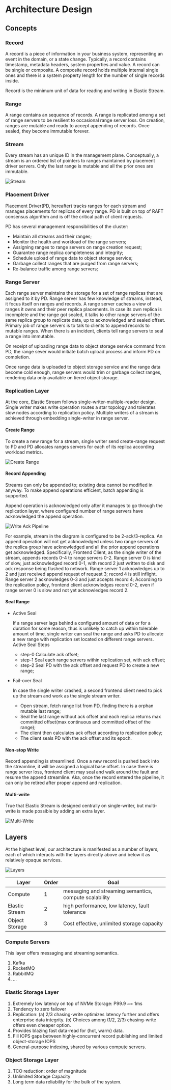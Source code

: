 # Architecture Design

## Concepts

### Record
A record is a piece of information in your business system, representing an event in the domain, or a state change. Typically, a record contains timestamp, metadata headers, system properties and value. A record can be single or composite. A composite record holds multiple internal single ones and there is a system property length for the number of single records inside.

Record is the minimum unit of data for reading and writing in Elastic Stream.

### Range
A range contains an sequence of records. A range is replicated among a set of range servers to be resilient to occasional range server loss. On creation, ranges are mutable and ready to accept appending of records. Once sealed, they become immutable forever.

### Stream
Every stream has an unique ID in the management plane. Conceptually, a stream is an ordered list of pointers to ranges maintained by placement driver servers. Only the last range is mutable and all the prior ones are immutable.

![Stream](../images/stream.arch.png)


### Placement Driver

Placement Driver(PD, hereafter) tracks ranges for each stream and manages placements for replicas of every range. PD is built on top of RAFT consensus algorithm and is off the critical path of client requests.

PD has several management responsibilities of the cluster:

* Maintain all streams and their ranges;
* Monitor the health and workload of the range servers;
* Assigning ranges to range servers on range creation request;
* Guarantee range replica completeness and integrity;
* Schedule upload of range data to object storage service;
* Garbage collect ranges that are purged from range servers;
* Re-balance traffic among range servers;

### Range Server
Each range server maintains the storage for a set of range replicas that are assigned to it by PD. Range server has few knowledge of streams, instead, it focus itself on ranges and records. A range server caches a view of ranges it owns and their peer replica placements. In case its own replica is incomplete and the range got sealed, it talks to other range servers of the same replica group to replicate data, up to acknowledged and sealed offset. Primary job of range servers is to talk to clients to append records to mutable ranges. When there is an incident, clients tell range servers to seal a range into immutable.

On receipt of uploading range data to object storage service command from PD, the range sever would initiate batch upload process and inform PD on completion.

Once range data is uploaded to object storage service and the range data become cold enough, range servers would trim or garbage collect ranges, rendering data only available on tiered object storage.

### Replication Layer
At the core, Elastic Stream follows single-writer-multiple-reader design. Single writer makes write operation routes a star topology and tolerates slow nodes according to replication policy. Multiple writers of a stream is achieved through embedding single-writer in range server.

#### Create Range
To create a new range for a stream, single writer send create-range request to PD and PD allocates ranges servers for each of its replica according workload metrics.

![Create Range](../images/create-range.arch.png)



#### Record Appending
Streams can only be appended to; existing data cannot be modified in anyway. To make append operations efficient, batch appending is supported.

Append operation is acknowledged only after it manages to go through the replication layer, where configured number of range servers have acknowledged the append operation.

![Write Ack Pipeline](../images/write-ack.arch.png)

For example, stream in the diagram is configured to be 2-ack/3-replica. An append operation will not get acknowledged unless two range servers of the replica group have acknowledged and all the prior append operations get acknowledged. Specifically, Frontend Client, as the single writer of the stream, appends records 0-4 to range servers 0-2. Range server 0 is kind of slow, just acknowledged record 0-1, with record 2 just written to disk and ack response being flushed to network. Range server 1 acknowledges up to 2 and just received append request of request 3; record 4 is still inflight. Range server 2 acknowledges 0-3 and just accepts record 4; According to the replication policy, frontend client acknowledges record 0-2, even if range server 0 is slow and not yet acknowledges record 2.

#### Seal Range

* Active Seal

   If a range server lags behind a configured amount of data or for a duration for some reason, thus is unlikely to catch up within tolerable amount of time, single writer can seal the range and asks PD to allocate a new range with replication set located on different range servers.
   Active Seal Steps
   - step-0 Calculate ack offset;
   - step-1 Seal each range servers within replication set, with ack offset;
   - step-2 Seal PD with the ack offset and request PD to create a new range;

* Fail-over Seal

   In case the single writer crashed, a second frontend client need to pick up the stream and work as the single stream writer.
   - Open stream, fetch range list from PD, finding there is a orphan mutable last range;
   - Seal the last range without ack offset and each replica returns max committed offset(max continuous and committed offset of the range);
   - The client then calculates ack offset according to replication policy;
   - The client seals PD with the ack offset and its epoch.

#### Non-stop Write
Record appending is streamlined. Once a new record is pushed back into the streamline, it will be assigned a logical base offset. In case there is range server loss, frontend client may seal and walk around the fault and resume the append streamline. Aka, once the record entered the pipeline, it can only be retired after proper append and replication.

#### Multi-write
True that Elastic Stream is designed centrally on single-writer, but multi-write is made possible by adding an extra layer.

![Multi-Write](../images/multi-write.arch.png)

## Layers
At the highest level, our architecture is manifested as a number of layers, each of which interacts with the layers directly above and below it as relatively opaque services.

![Layers](../images/layer.arch.png)

| Layer  | Order  | Goal  |
|---|---|---|
| Compute  | 1  | messaging and streaming semantics, compute scalability |
|  Elastic Stream |  2 | high performance, low latency, fault tolerance  |
|  Object Storage |  3 | Cost effective, unlimited storage capacity |

### Compute Servers
This layer offers messaging and streaming semantics.
1. Kafka
2. RocketMQ
3. RabbitMQ
4. ...

### Elastic Storage Layer
1. Extremely low latency on top of NVMe Storage: P99.9 ~= 1ms
2. Tendency to zero failover
3. Replication:
   (a) 2/3 chasing-write optimizes latency further and offers enterprise data integrity.
   (b) Choices among (1/2, 2/3) chasing-write offers even cheaper option.
4. Provides blazing fast data-read for {hot, warm} data.
5. Fill IOPS gaps between highly-concurrent record publishing and limited object-storage IOPS
6. General-purpose indexing, shared by various compute servers.

### Object Storage Layer
1. TCO reduction: order of magnitude
2. Unlimited Storage Capacity
3. Long term data reliability for the bulk of the system.
